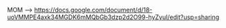 MOM --> https://docs.google.com/document/d/18-uoVMMPE4axk34MGDK6mMQbGb3dzp2d2O99-hyZyuI/edit?usp=sharing
